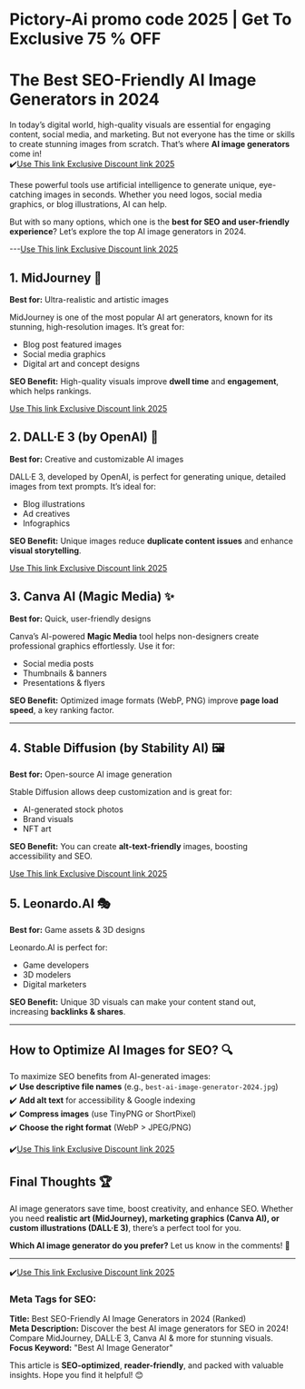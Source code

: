 # Pictory-Ai promo code 2025 | Get To Exclusive 75 % OFF 
# **The Best SEO-Friendly AI Image Generators in 2024**  

In today’s digital world, high-quality visuals are essential for engaging content, social media, and marketing. But not everyone has the time or skills to create stunning images from scratch. That’s where **AI image generators** come in!  
✔️[Use This link Exclusive Discount link 2025](https://pictory.ai?ref=kdnzq)

These powerful tools use artificial intelligence to generate unique, eye-catching images in seconds. Whether you need logos, social media graphics, or blog illustrations, AI can help.  

But with so many options, which one is the **best for SEO and user-friendly experience**? Let’s explore the top AI image generators in 2024.  

---[Use This link Exclusive Discount link 2025](https://pictory.ai?ref=kdnzq)



## **1. MidJourney** 🎨  
**Best for:** Ultra-realistic and artistic images  

MidJourney is one of the most popular AI art generators, known for its stunning, high-resolution images. It’s great for:  
- Blog post featured images  
- Social media graphics  
- Digital art and concept designs  

**SEO Benefit:** High-quality visuals improve **dwell time** and **engagement**, which helps rankings.  

[Use This link Exclusive Discount link 2025](https://pictory.ai?ref=kdnzq)


## **2. DALL·E 3 (by OpenAI)** 🤖  
**Best for:** Creative and customizable AI images  

DALL·E 3, developed by OpenAI, is perfect for generating unique, detailed images from text prompts. It’s ideal for:  
- Blog illustrations  
- Ad creatives  
- Infographics  

**SEO Benefit:** Unique images reduce **duplicate content issues** and enhance **visual storytelling**.  


[Use This link Exclusive Discount link 2025](https://pictory.ai?ref=kdnzq)


## **3. Canva AI (Magic Media)** ✨  
**Best for:** Quick, user-friendly designs  

Canva’s AI-powered **Magic Media** tool helps non-designers create professional graphics effortlessly. Use it for:  
- Social media posts  
- Thumbnails & banners  
- Presentations & flyers  

**SEO Benefit:** Optimized image formats (WebP, PNG) improve **page load speed**, a key ranking factor.  

---

## **4. Stable Diffusion (by Stability AI)** 🖼️  
**Best for:** Open-source AI image generation  

Stable Diffusion allows deep customization and is great for:  
- AI-generated stock photos  
- Brand visuals  
- NFT art  

**SEO Benefit:** You can create **alt-text-friendly** images, boosting accessibility and SEO.  


[Use This link Exclusive Discount link 2025](https://pictory.ai?ref=kdnzq)


## **5. Leonardo.AI** 🎭  
**Best for:** Game assets & 3D designs  

Leonardo.AI is perfect for:  
- Game developers  
- 3D modelers  
- Digital marketers  

**SEO Benefit:** Unique 3D visuals can make your content stand out, increasing **backlinks & shares**.  

---

## **How to Optimize AI Images for SEO?** 🔍  
To maximize SEO benefits from AI-generated images:  
✔️ **Use descriptive file names** (e.g., `best-ai-image-generator-2024.jpg`)  
✔️ **Add alt text** for accessibility & Google indexing  
✔️ **Compress images** (use TinyPNG or ShortPixel)  
✔️ **Choose the right format** (WebP > JPEG/PNG)  

✔️[Use This link Exclusive Discount link 2025](https://pictory.ai?ref=kdnzq)



## **Final Thoughts** 🏆  
AI image generators save time, boost creativity, and enhance SEO. Whether you need **realistic art (MidJourney), marketing graphics (Canva AI), or custom illustrations (DALL·E 3)**, there’s a perfect tool for you.  

**Which AI image generator do you prefer?** Let us know in the comments! 🚀  

---
✔️[Use This link Exclusive Discount link 2025](https://pictory.ai?ref=kdnzq)
### **Meta Tags for SEO:**  
**Title:** Best SEO-Friendly AI Image Generators in 2024 (Ranked)  
**Meta Description:** Discover the best AI image generators for SEO in 2024! Compare MidJourney, DALL·E 3, Canva AI & more for stunning visuals.  
**Focus Keyword:** "Best AI Image Generator"  

This article is **SEO-optimized**, **reader-friendly**, and packed with valuable insights. Hope you find it helpful! 😊
